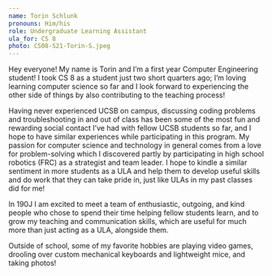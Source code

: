 ```yaml
---
name: Torin Schlunk
pronouns: Him/his
role: Undergraduate Learning Assistant
ula_for: CS 8
photo: CS08-S21-Torin-S.jpeg
---
```


Hey everyone! My name is Torin and I’m a first year Computer Engineering student! I took CS 8 as a student just two short quarters ago; I’m loving learning computer science so far and I look forward to experiencing the other side of things by also contributing to the teaching process!

Having never experienced UCSB on campus, discussing coding problems and troubleshooting in and out of class has been some of the most fun and rewarding social contact I’ve had with fellow UCSB students so far, and I hope to have similar experiences while participating in this program. My passion for computer science and technology in general comes from a love for problem-solving which I discovered partly by participating in high school robotics (FRC) as a strategist and team leader. I hope to kindle a similar sentiment in more students as a ULA and help them to develop useful skills and do work that they can take pride in, just like ULAs in my past classes did for me!

In 190J I am excited to meet a team of enthusiastic, outgoing, and kind people who chose to spend their time helping fellow students learn, and to grow my teaching and communication skills, which are useful for much more than just acting as a ULA, alongside them.

Outside of school, some of my favorite hobbies are playing video games, drooling over custom mechanical keyboards and lightweight mice, and taking photos!
